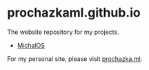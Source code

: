 # prochazkaml.github.io

The website repository for my projects.

- [MichalOS](./michalos/)

For my personal site, please visit [prochazka.ml](http://prochazka.ml).
